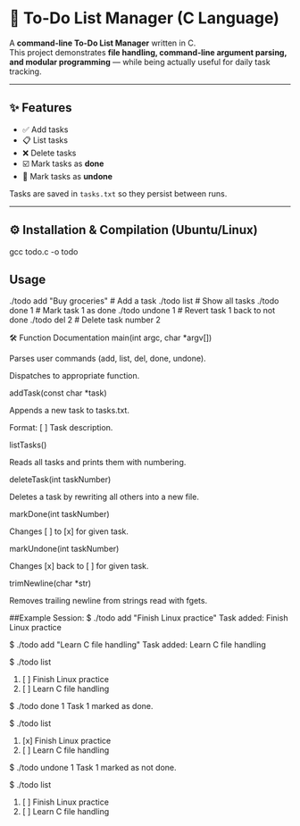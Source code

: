 

# 📝 To-Do List Manager (C Language)

A **command-line To-Do List Manager** written in C.  
This project demonstrates **file handling, command-line argument parsing, and modular programming** — while being actually useful for daily task tracking.

---

## ✨ Features
- ✅ Add tasks
- 📋 List tasks
- ❌ Delete tasks
- ☑️ Mark tasks as **done**
- 🔄 Mark tasks as **undone**

Tasks are saved in `tasks.txt` so they persist between runs.

---

## ⚙️ Installation & Compilation (Ubuntu/Linux)
gcc todo.c -o todo

## Usage
./todo add "Buy groceries"     # Add a task
./todo list                    # Show all tasks
./todo done 1                  # Mark task 1 as done
./todo undone 1                # Revert task 1 back to not done
./todo del 2                   # Delete task number 2

🛠️ Function Documentation
main(int argc, char *argv[])

Parses user commands (add, list, del, done, undone).

Dispatches to appropriate function.

addTask(const char *task)

Appends a new task to tasks.txt.

Format: [ ] Task description.

listTasks()

Reads all tasks and prints them with numbering.

deleteTask(int taskNumber)

Deletes a task by rewriting all others into a new file.

markDone(int taskNumber)

Changes [ ] to [x] for given task.

markUndone(int taskNumber)

Changes [x] back to [ ] for given task.

trimNewline(char *str)

Removes trailing newline from strings read with fgets.

##Example Session:
$ ./todo add "Finish Linux practice"
Task added: Finish Linux practice

$ ./todo add "Learn C file handling"
Task added: Learn C file handling

$ ./todo list
1. [ ] Finish Linux practice
2. [ ] Learn C file handling

$ ./todo done 1
Task 1 marked as done.

$ ./todo list
1. [x] Finish Linux practice
2. [ ] Learn C file handling

$ ./todo undone 1
Task 1 marked as not done.

$ ./todo list
1. [ ] Finish Linux practice
2. [ ] Learn C file handling

